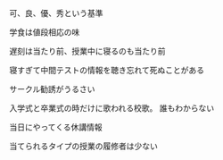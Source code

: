 可、良、優、秀という基準

学食は値段相応の味

遅刻は当たり前、授業中に寝るのも当たり前

寝すぎて中間テストの情報を聴き忘れて死ぬことがある

サークル勧誘がうるさい

入学式と卒業式の時だけに歌われる校歌。
誰もわからない

当日にやってくる休講情報

当てられるタイプの授業の履修者は少ない
